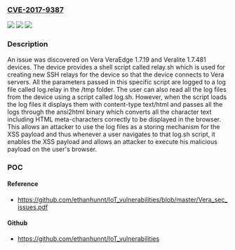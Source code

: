 ### [CVE-2017-9387](https://cve.mitre.org/cgi-bin/cvename.cgi?name=CVE-2017-9387)
![](https://img.shields.io/static/v1?label=Product&message=n%2Fa&color=blue)
![](https://img.shields.io/static/v1?label=Version&message=n%2Fa&color=blue)
![](https://img.shields.io/static/v1?label=Vulnerability&message=n%2Fa&color=brighgreen)

### Description

An issue was discovered on Vera VeraEdge 1.7.19 and Veralite 1.7.481 devices. The device provides a shell script called relay.sh which is used for creating new SSH relays for the device so that the device connects to Vera servers. All the parameters passed in this specific script are logged to a log file called log.relay in the /tmp folder. The user can also read all the log files from the device using a script called log.sh. However, when the script loads the log files it displays them with content-type text/html and passes all the logs through the ansi2html binary which converts all the character text including HTML meta-characters correctly to be displayed in the browser. This allows an attacker to use the log files as a storing mechanism for the XSS payload and thus whenever a user navigates to that log.sh script, it enables the XSS payload and allows an attacker to execute his malicious payload on the user's browser.

### POC

#### Reference
- https://github.com/ethanhunnt/IoT_vulnerabilities/blob/master/Vera_sec_issues.pdf

#### Github
- https://github.com/ethanhunnt/IoT_vulnerabilities

